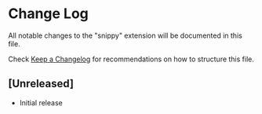 # Change Log

All notable changes to the "snippy" extension will be documented in this file.

Check [Keep a Changelog](http://keepachangelog.com/) for recommendations on how to structure this file.

## [Unreleased]

- Initial release